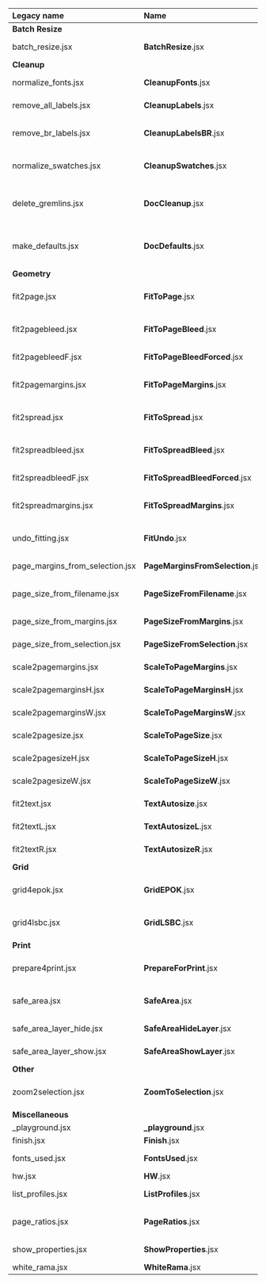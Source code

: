 Legacy name                     | Name                             |  Fn  | Description
:---                            | :---                             | ---: | :---
**Batch Resize**                                                          |
batch_resize.jsx                | **BatchResize**.jsx              |      | Automates the resizing of a master based on a size table.
**Cleanup**                                                               |
normalize_fonts.jsx             | **CleanupFonts**.jsx             |      | Replaces missing or unwanted fonts with equivalents.
remove_all_labels.jsx           | **CleanupLabels**.jsx            |      | Removes all labels from the document.
remove_br_labels.jsx            | **CleanupLabelsBR**.jsx          |      | Removes all auto alignment labels used by BatchResize.jsx.
normalize_swatches.jsx          | **CleanupSwatches**.jsx          |      | Converts RGB swatches to CMYK, renames them to C= M= Y= K=, deletes unused.
delete_gremlins.jsx             | **DocCleanup**.jsx               |   F2 | Changes some settings, cleans up swatches/layers/pages/guides and resets scaling.
make_defaults.jsx               | **DocDefaults**.jsx              |  ⌥F2 | Makes default swatches/layers, cleans up fonts and sets page dimensions from the filename.
**Geometry**                                                              |
fit2page.jsx                    | **FitToPage**.jsx                |  F11 | Resizes the selected objects to the page size, if they exceed it.
fit2pagebleed.jsx               | **FitToPageBleed**.jsx           | ⇧F11 | Resizes the selected objects to the page bleed size, if they exceed it.
fit2pagebleedF.jsx              | **FitToPageBleedForced**.jsx     | ⌘F11 | Resizes the selected objects to the page bleed size.
fit2pagemargins.jsx             | **FitToPageMargins**.jsx         | ⌥F11 | Resizes the selected objects to the page margins, if they exceed them.
fit2spread.jsx                  | **FitToSpread**.jsx              |  F12 | Resizes the selected objects to the spread size, if they exceed it.
fit2spreadbleed.jsx             | **FitToSpreadBleed**.jsx         | ⇧F12 | Resizes the selected objects to the spread bleed size, if they exceed it.
fit2spreadbleedF.jsx            | **FitToSpreadBleedForced**.jsx   | ⌘F12 | Resizes the selected objects to the spread bleed size.
fit2spreadmargins.jsx           | **FitToSpreadMargins**.jsx       | ⌥F12 | Resizes the selected objects to the spread margins, if they exceed them.
undo_fitting.jsx                | **FitUndo**.jsx                  |      | Restores objects clipped in "\<clip group\>" by the "fit" scripts.
page_margins_from_selection.jsx | **PageMarginsFromSelection**.jsx |      | Sets the page margins to the selected objects bounds.
page_size_from_filename.jsx     | **PageSizeFromFilename**.jsx     |      | Sets every page size and margins based on the filename.
page_size_from_margins.jsx      | **PageSizeFromMargins**.jsx      |      | Sets the page size to the page margins.
page_size_from_selection.jsx    | **PageSizeFromSelection**.jsx    |      | Sets the page size to the selected objects bounds.
scale2pagemargins.jsx           | **ScaleToPageMargins**.jsx       |  ⌥F5 | Scales the selected objects to the page margins.
scale2pagemarginsH.jsx          | **ScaleToPageMarginsH**.jsx      |      | Scales the selected objects to the page top/bottom margins.
scale2pagemarginsW.jsx          | **ScaleToPageMarginsW**.jsx      |      | Scales the selected objects to the page left/right margins.
scale2pagesize.jsx              | **ScaleToPageSize**.jsx          |   F5 | Scales the selected objects to the page size.
scale2pagesizeH.jsx             | **ScaleToPageSizeH**.jsx         |      | Scales the selected objects to the page top/bottom size.
scale2pagesizeW.jsx             | **ScaleToPageSizeW**.jsx         |      | Scales the selected objects to the page left/right size.
fit2text.jsx                    | **TextAutosize**.jsx             |   F6 | Auto-sizes the text frame to the content, center aligned.
fit2textL.jsx                   | **TextAutosizeL**.jsx            |  ⌥F6 | Auto-sizes the text frame to the content, left aligned.
fit2textR.jsx                   | **TextAutosizeR**.jsx            |  ⌘F6 | Auto-sizes the text frame to the content, right aligned.
**Grid**                                                                  |
grid4epok.jsx                   | **GridEPOK**.jsx                 |      | Sets the page margins and columns to the EPOK grid system.
grid4lsbc.jsx                   | **GridLSBC**.jsx                 |      | Sets the page margins and puts in place some guides for the LS BC grid system.
**Print**                                                                 |
prepare4print.jsx               | **PrepareForPrint**.jsx          |      | Hides "safe area" layer and moves dielines to separate spreads.
safe_area.jsx                   | **SafeArea**.jsx                 |      | Creates a "safe area" frame, on every page/spread for which margins are defined.
safe_area_layer_hide.jsx        | **SafeAreaHideLayer**.jsx        |      | Hides the "safe area" layer (or equivalents).
safe_area_layer_show.jsx        | **SafeAreaShowLayer**.jsx        |      | Shows the "safe area" layer (or equivalents).
**Other**                                                                 |
zoom2selection.jsx              | **ZoomToSelection**.jsx          |   F4 | Zooms to the selected objects or, if nothing is selected, to the current spread.
**Miscellaneous**                                                         |
_playground.jsx                 | **_playground**.jsx              |  F10 | Used for testing.
finish.jsx                      | **Finish**.jsx                   | ⇧F10 | Used for quick fixes.
fonts_used.jsx                  | **FontsUsed**.jsx                |      | Makes a list of the fonts used in the current document.
hw.jsx                          | **HW**.jsx                       |      | WIP
list_profiles.jsx               | **ListProfiles**.jsx             |      | Shows all color profiles available to the document.
page_ratios.jsx                 | **PageRatios**.jsx               |      | Calculates the ratio of each page and displays it in the upper left corner.
show_properties.jsx             | **ShowProperties**.jsx           |      | Shows all properties and methods of a selected object.
white_rama.jsx                  | **WhiteRama**.jsx                |      |

<!-- ⌃⌥⇧⌘ -->